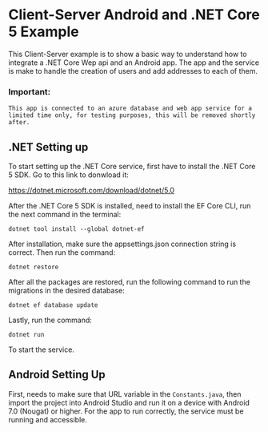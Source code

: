# Client-Server Android and .NET Core 5 Example

This Client-Server example is to show a basic way to understand how to integrate a .NET Core Wep api and 
an Android app. The app and the service is make to handle the creation of users and add addresses to each
of them.

### Important:
    This app is connected to an azure database and web app service for a limited time only, for testing purposes, this will be removed shortly after.


## .NET Setting up
To start setting up the .NET Core service, first have to install the .NET Core 5 SDK.
Go to this link to donwload it:

https://dotnet.microsoft.com/download/dotnet/5.0

After the .NET Core 5 SDK is installed, need to install the EF Core CLI, run the next command in
the terminal:

```dotnet tool install --global dotnet-ef```

After installation, make sure the appsettings.json connection string is correct. Then run
the command:

```dotnet restore```

After all the packages are restored, run the following command to run the migrations in the desired database:

```dotnet ef database update```

Lastly, run the command:

```dotnet run```

To start the service.


## Android Setting Up

First, needs to make sure that URL variable in the ``` Constants.java ```, then import the project into Android Studio and run it on a device with Android 7.0 (Nougat) or higher. For the app to run correctly, the service must be running and accessible.